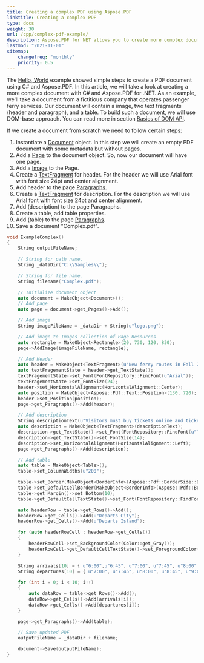 ```yaml
---
title: Creating a complex PDF using Aspose.PDF
linktitle: Creating a complex PDF
type: docs
weight: 30
url: /cpp/complex-pdf-example/
description: Aspose.PDF for NET allows you to create more complex documents that contain images, text fragments, and tables in one document.
lastmod: "2021-11-01"
sitemap:
    changefreq: "monthly"
    priority: 0.5
---
```


The [Hello, World](/pdf/cpp/hello-world-example/) example showed simple steps to create a PDF document using C# and Aspose.PDF. In this article, we will take a look at creating a more complex document with C# and Aspose.PDF for .NET. As an example, we'll take a document from a fictitious company that operates passenger ferry services.
Our document will contain a image, two text fragments (header and paragraph), and a table. To build such a document, we will use DOM-base approach. You can read more in section [Basics of DOM API](/pdf/cpp/basics-of-dom-api/).

If we create a document from scratch we need to follow certain steps:

1. Instantiate a [Document](https://apireference.aspose.com/pdf/cpp/class/aspose.pdf.document) object. In this step we will create an empty PDF document with some metadata but without pages.
1. Add a [Page](https://apireference.aspose.com/pdf/cpp/class/aspose.pdf.page) to the document object. So, now our document will have one page.
1. Add a [Image](https://apireference.aspose.com/pdf/cpp/class/aspose.pdf.image) to the Page.
1. Create a [TextFragment](https://apireference.aspose.com/pdf/cpp/class/aspose.pdf.text.text_fragment) for header. For the header we will use Arial font with font size 24pt and center alignment.
1. Add header to the page [Paragraphs](https://apireference.aspose.com/pdf/cpp/class/aspose.pdf.paragraphs).
1. Create a [TextFragment](https://apireference.aspose.com/pdf/cpp/class/aspose.pdf.text.text_fragment) for description. For the description we will use Arial font with font size 24pt and center alignment.
1. Add (description) to the page Paragraphs.
1. Create a table, add table properties.
1. Add (table) to the page [Paragraphs](https://apireference.aspose.com/pdf/cpp/class/aspose.pdf.paragraphs).
1. Save a document "Complex.pdf".

```cpp
void ExampleComplex()
{
    String outputFileName;

    // String for path name.
    String _dataDir("C:\\Samples\\");

    // String for file name.
    String filename("Complex.pdf");

    // Initialize document object
    auto document = MakeObject<Document>();
    // Add page
    auto page = document->get_Pages()->Add();

    // Add image
    String imageFileName = _dataDir + String(u"logo.png");

    // Add image to Images collection of Page Resources
    auto rectangle = MakeObject<Rectangle>(20, 730, 120, 830);
    page->AddImage(imageFileName, rectangle);

    // Add Header
    auto header = MakeObject<TextFragment>(u"New ferry routes in Fall 2020");
    auto textFragementState = header->get_TextState();
    textFragementState->set_Font(FontRepository::FindFont(u"Arial"));
    textFragementState->set_FontSize(24);
    header->set_HorizontalAlignment(HorizontalAlignment::Center);
    auto position = MakeObject<Aspose::Pdf::Text::Position>(130, 720);
    header->set_Position(position);
    page->get_Paragraphs()->Add(header);

    // Add description
    String descriptionText(u"Visitors must buy tickets online and tickets are limited to 5,000 per day. Ferry service is operating at half capacity and on a reduced schedule. Expect lineups.");
    auto description = MakeObject<TextFragment>(descriptionText);
    description->get_TextState()->set_Font(FontRepository::FindFont(u"Times New Roman"));
    description->get_TextState()->set_FontSize(14);
    description->set_HorizontalAlignment(HorizontalAlignment::Left);
    page->get_Paragraphs()->Add(description);

    // Add table
    auto table = MakeObject<Table>();
    table->set_ColumnWidths(u"200");

    table->set_Border(MakeObject<BorderInfo>(Aspose::Pdf::BorderSide::Box, 1.0f, Aspose::Pdf::Color::get_DarkSlateGray()));
    table->set_DefaultCellBorder(MakeObject<BorderInfo>(Aspose::Pdf::BorderSide::Box, .5f, Aspose::Pdf::Color::get_Black()));
    table->get_Margin()->set_Bottom(10);
    table->get_DefaultCellTextState()->set_Font(FontRepository::FindFont(u"Helvetica"));

    auto headerRow = table->get_Rows()->Add();
    headerRow->get_Cells()->Add(u"Departs City");
    headerRow->get_Cells()->Add(u"Departs Island");

    for (auto headerRowCell : headerRow->get_Cells())
    {
        headerRowCell->set_BackgroundColor(Color::get_Gray());
        headerRowCell->get_DefaultCellTextState()->set_ForegroundColor(Color::get_WhiteSmoke());
    }

    String arrivals[10] = { u"6:00",u"6:45", u"7:00", u"7:45", u"8:00", u"8:45", u"9:00", u"9:45", u"10:00", u"10:45" };
    String departures[10] = { u"7:00", u"7:45", u"8:00", u"8:45", u"9:00", u"9:45", u"10:00", u"10:45", u"11:00", u"11:45" };

    for (int i = 0; i < 10; i++)
    {
        auto dataRow = table->get_Rows()->Add();
        dataRow->get_Cells()->Add(arrivals[i]);
        dataRow->get_Cells()->Add(departures[i]);
    }

    page->get_Paragraphs()->Add(table);

    // Save updated PDF
    outputFileName = _dataDir + filename;

    document->Save(outputFileName);
}
```
